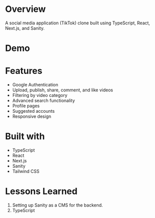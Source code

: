 # Overview

A social media application (TikTok) clone built using TypeScript, React, Next.js, and Sanity.

# Demo

# Features

- Google Authentication
- Upload, publish, share, comment, and like videos
- Filtering by video category
- Advanced search functionality
- Profile pages
- Suggested accounts
- Responsive design

# Built with

- TypeScript
- React
- Next.js
- Sanity
- Tailwind CSS

# Lessons Learned

1. Setting up Sanity as a CMS for the backend.
2. TypeScript
